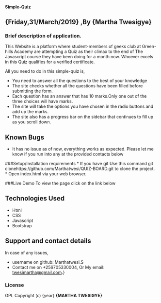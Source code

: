 #### Simple-Quiz

## {Friday,31/March/2019} ,By **{Martha Twesigye}**

### Brief description of application.
This Website is a platform where student-members of geeks club at Green-hills Academy are attempting a Quiz as their climax to the end of The Javascript course they have been doing for a month now. Whoever excels in this Quiz qualifies for a verified certificate.

  All you need to do in this simple-quiz is,
  *  You need to answer all the questions to the best of your knowledge
  *  The site checks whether all the questions have been filled before submitting the form.
  *  Each question has an answer that has 10 marks.Only one out of the three choices will have marks.
  *  The site will take the options you have chosen in the radio buttons and add up the marks.
  *  The site also has a progress bar on the sidebar that continues to fill up as you scroll down.

## Known Bugs
* It has no issue as of now, everything works as expected. Please let me know if you run into any at the provided contacts below

###Setup/Installation requirements
    * If you have git Use this command git  clonehttps://github.com/Marthatwesi/QUIZ-BOARD.git to clone the    project.
    * Open index.html via your web browser.

###Live Demo
    To view the page click on the link below

## Technologies Used
* Html
* CSS
* Javascript
* Bootstrap
## Support and contact details
In case of any issues,
* username on github: Marthatwesi.S
* Contact me on +256705330004, Or My email: twesimartha@gmail.com.}

### License
GPL
Copyright (c) {year} **{MARTHA TWESIGYE}**
